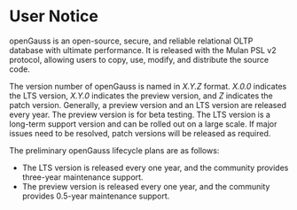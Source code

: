 # User Notice<a name="EN-US_TOPIC_0289899191"></a>

openGauss is an open-source, secure, and reliable relational OLTP database with ultimate performance. It is released with the Mulan PSL v2 protocol, allowing users to copy, use, modify, and distribute the source code.

The version number of openGauss is named in *X.Y.Z* format. *X.0.0* indicates the LTS version, *X.Y.0* indicates the preview version, and *Z* indicates the patch version. Generally, a preview version and an LTS version are released every year. The preview version is for beta testing. The LTS version is a long-term support version and can be rolled out on a large scale. If major issues need to be resolved, patch versions will be released as required.

The preliminary openGauss lifecycle plans are as follows:

+ The LTS version is released every one year, and the community provides three-year maintenance support.
+ The preview version is released every one year, and the community provides 0.5-year maintenance support.
